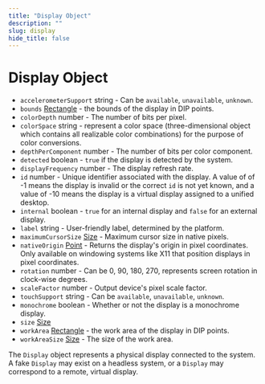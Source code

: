 ```yaml
---
title: "Display Object"
description: ""
slug: display
hide_title: false
---
```


# Display Object

* `accelerometerSupport` string - Can be `available`, `unavailable`, `unknown`.
* `bounds` [Rectangle](rectangle.md) - the bounds of the display in DIP points.
* `colorDepth` number - The number of bits per pixel.
* `colorSpace` string -  represent a color space (three-dimensional object which contains all realizable color combinations) for the purpose of color conversions.
* `depthPerComponent` number - The number of bits per color component.
* `detected` boolean - `true` if the display is detected by the system.
* `displayFrequency` number - The display refresh rate.
* `id` number - Unique identifier associated with the display. A value of of -1 means the display is invalid or the correct `id` is not yet known, and a value of -10 means the display is a virtual display assigned to a unified desktop.
* `internal` boolean - `true` for an internal display and `false` for an external display.
* `label` string - User-friendly label, determined by the platform.
* `maximumCursorSize` [Size](size.md) - Maximum cursor size in native pixels.
* `nativeOrigin` [Point](point.md) - Returns the display's origin in pixel coordinates. Only available on windowing systems like X11 that position displays in pixel coordinates.
* `rotation` number - Can be 0, 90, 180, 270, represents screen rotation in
  clock-wise degrees.
* `scaleFactor` number - Output device's pixel scale factor.
* `touchSupport` string - Can be `available`, `unavailable`, `unknown`.
* `monochrome` boolean - Whether or not the display is a monochrome display.
* `size` [Size](size.md)
* `workArea` [Rectangle](rectangle.md) - the work area of the display in DIP points.
* `workAreaSize` [Size](size.md) - The size of the work area.

The `Display` object represents a physical display connected to the system. A
fake `Display` may exist on a headless system, or a `Display` may correspond to
a remote, virtual display.
